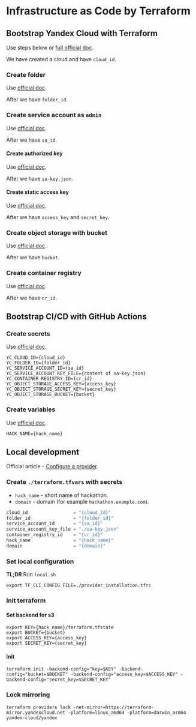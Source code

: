 # Infrastructure as Code by Terraform

## Bootstrap Yandex Cloud with Terraform

Use steps below or
[full official doc](https://cloud.yandex.com/en-ru/docs/tutorials/infrastructure-management/terraform-quickstart).

We have created a cloud and have `cloud_id`.

### Create folder

Use [official doc](https://cloud.yandex.com/en-ru/docs/resource-manager/operations/folder/create).

After we have `folder_id`.

### Create service account as `admin`

Use [official doc](https://cloud.yandex.com/en-ru/docs/iam/operations/sa/create).

After we have `sa_id`.

#### Create authorized key

Use [official doc](https://cloud.yandex.com/en-ru/docs/iam/operations/authorized-key/create).

After we have `sa-key.json`.

#### Create static access key

Use [official doc](https://cloud.yandex.com/en-ru/docs/iam/operations/sa/create-access-key).

After we have `access_key` and `secret_key`.

### Create object storage with bucket

Use [official doc](https://cloud.yandex.com/en-ru/docs/storage/quickstart#the-first-bucket).

After we have `bucket`.

### Create container registry

Use [official doc](https://cloud.yandex.com/en-ru/docs/container-registry/operations/registry/registry-create).

After we have `cr_id`.

## Bootstrap CI/CD with GitHub Actions

### Create secrets

Use [official doc](https://docs.github.com/ru/actions/security-guides/using-secrets-in-github-actions#creating-secrets-for-a-repository).

```properties
YC_CLOUD_ID={cloud_id}
YC_FOLDER_ID={folder_id}
YC_SERVICE_ACCOUNT_ID={sa_id}
YC_SERVICE_ACCOUNT_KEY_FILE={content of sa-key.json}
YC_CONTAINER_REGISTRY_ID={cr_id}
YC_OBJECT_STORAGE_ACCESS_KEY={access_key}
YC_OBJECT_STORAGE_SECRET_KEY={secret_key}
YC_OBJECT_STORAGE_BUCKET={bucket}
```

### Create variables

Use [official doc](https://docs.github.com/en/actions/learn-github-actions/variables#creating-configuration-variables-for-a-repository).

```properties
HACK_NAME={hack_name}
```

## Local development

Official article -
[Configure a provider](https://cloud.yandex.com/en-ru/docs/tutorials/infrastructure-management/terraform-quickstart#configure-provider).

### Create `./terraform.tfvars` with secrets

- `hack_name` - short name of hackathon.
- `domain` - domain (for example `hackathon.example.com`).

```terraform
cloud_id                 = "{cloud_id}"
folder_id                = "{folder_id}"
service_account_id       = "{sa_id}"
service_account_key_file = "./sa-key.json"
container_registry_id    = "{cr_id}"
hack_name                = "{hack_name}"
domain                   = "{domain}"
```

### Set local configuration

**TL;DR** Run `local.sh`

```shell
export TF_CLI_CONFIG_FILE=./provider_installation.tfrc
```

### Init terraform

#### Set backend for s3

```shell
export KEY={hack_name}/terraform.tfstate
export BUCKET={bucket}
export ACCESS_KEY={access_key}
export SECRET_KEY={secret_key}
```

#### Init

```shell
terraform init -backend-config="key=$KEY" -backend-config="bucket=$BUCKET" -backend-config="access_key=$ACCESS_KEY" -backend-config="secret_key=$SECRET_KEY"
```

### Lock mirroring

```shell
terraform providers lock -net-mirror=https://terraform-mirror.yandexcloud.net -platform=linux_amd64 -platform=darwin_arm64 yandex-cloud/yandex
```
